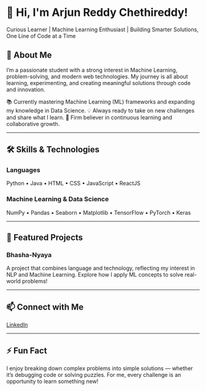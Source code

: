 
# 👋 Hi, I'm Arjun Reddy Chethireddy!

Curious Learner | Machine Learning Enthusiast | Building Smarter Solutions, One Line of Code at a Time

## 🚀 About Me

I’m a passionate student with a strong interest in Machine Learning, problem-solving, and modern web technologies. My journey is all about learning, experimenting, and creating meaningful solutions through code and innovation.

📚 Currently mastering Machine Learning (ML) frameworks and expanding my knowledge in Data Science.
💡 Always ready to take on new challenges and share what I learn.
🧠 Firm believer in continuous learning and collaborative growth.

---

## 🛠️ Skills & Technologies

### Languages

Python • Java • HTML • CSS • JavaScript • ReactJS

### Machine Learning & Data Science

NumPy • Pandas • Seaborn • Matplotlib • TensorFlow • PyTorch • Keras

---

## 🌟 Featured Projects

### Bhasha-Nyaya

A project that combines language and technology, reflecting my interest in NLP and Machine Learning.
Explore how I apply ML concepts to solve real-world problems!

---

## 📫 Connect with Me

[LinkedIn](https://www.linkedin.com/in/arjunreddychethireddy/)

---

## ⚡ Fun Fact

I enjoy breaking down complex problems into simple solutions — whether it’s debugging code or solving puzzles. For me, every challenge is an opportunity to learn something new!

